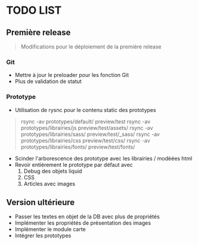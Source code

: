 # TODO LIST

## Première release

>Modifications pour le déploiement de la première release

### Git 

* Mettre à jour le preloader pour les fonction Git
* Plus de validation de statut

### Prototype

* Utilisation de rysnc pour le contenu static des prototypes

> rsync -av prototypes/default/ preview/test
> rsync -av prototypes/librairies/js  preview/test/assets/
> rsync -av prototypes/librairies/sass/  preview/test/_sass/
> rsync -av prototypes/librairies/css  preview/test/css/
> rsync -av prototypes/librairies/fonts/  preview/test/fonts/

* Scinder l'arborescence des prototype avec les librairies / modèées html
* Revoir entièrement le prototype par défaut avec
  1. Debug des objets liquid
  2. CSS
  3. Articles avec images



## Version ultérieure

* Passer les textes en objet de la DB avec plus de propriétés
* Implémenter les propriétés de présentation des images
* Implémenter le module carte
* Intégrer les prototypes
